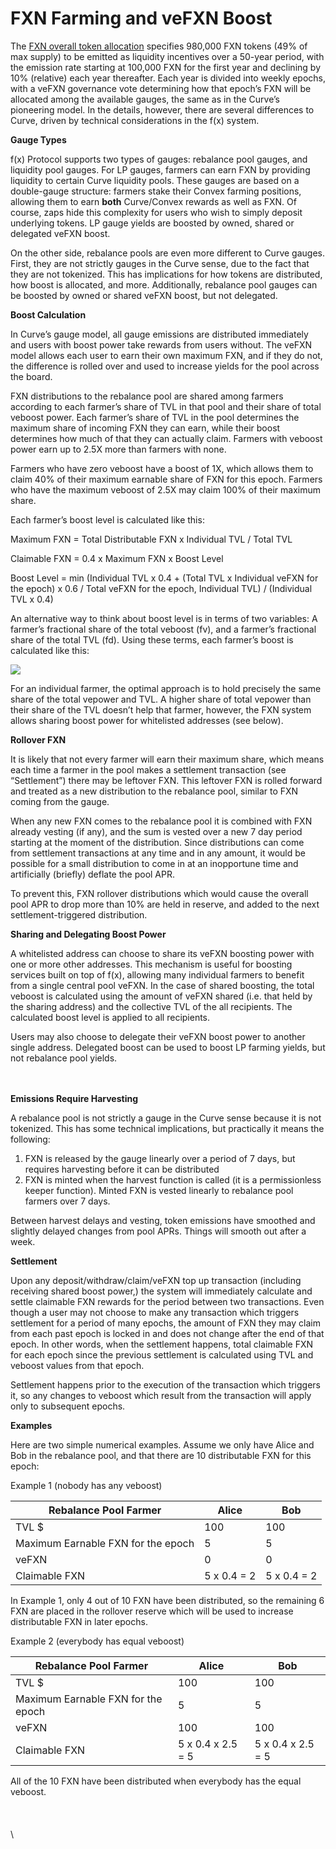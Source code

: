 # FXN Farming and veFXN Boost

The [FXN overall token allocation](https://medium.com/@protocol\_fx\_667/f-x-protocols-tokenomics-offer-a-calculated-journey-towards-success-b97487df41b9) specifies 980,000 FXN tokens (49% of max supply) to be emitted as liquidity incentives over a 50-year period, with the emission rate starting at 100,000 FXN for the first year and declining by 10% (relative) each year thereafter.  Each year is divided into weekly epochs, with a veFXN governance vote determining how that epoch’s FXN will be allocated among the available gauges, the same as in the Curve’s pioneering model.  In the details, however, there are several differences to Curve, driven by technical considerations in the f(x) system.



**Gauge Types**

f(x) Protocol supports two types of gauges: rebalance pool gauges, and liquidity pool gauges.  For LP gauges, farmers can earn FXN by providing liquidity to certain Curve liquidity pools.  These gauges are based on a double-gauge structure: farmers stake their Convex farming positions, allowing them to earn **both** Curve/Convex rewards as well as FXN.  Of course, zaps hide this complexity for users who wish to simply deposit underlying tokens.  LP gauge yields are boosted by owned, shared or delegated veFXN boost.

On the other side, rebalance pools are even more different to Curve gauges. First, they are not strictly gauges in the Curve sense, due to the fact that they are not tokenized.  This has implications for how tokens are distributed, how boost is allocated, and more.  Additionally, rebalance pool gauges can be boosted by owned or shared veFXN boost, but not delegated.



**Boost Calculation**

In Curve’s gauge model, all gauge emissions are distributed immediately and users with boost power take rewards from users without. The veFXN model allows each user to earn their own maximum FXN, and if they do not, the difference is rolled over and used to increase yields for the pool across the board.

FXN distributions to the rebalance pool are shared among farmers according to each farmer’s share of TVL in that pool and their share of total veboost power. Each farmer’s share of TVL in the pool determines the maximum share of incoming FXN they can earn, while their boost determines how much of that they can actually claim.  Farmers with veboost power earn up to 2.5X more than farmers with none.

Farmers who have zero veboost have a boost of 1X, which allows them to claim 40% of their maximum earnable share of FXN for this epoch.  Farmers who have the maximum veboost of 2.5X may claim 100% of their maximum share.

Each farmer’s boost level is calculated like this:

Maximum FXN = Total Distributable FXN x Individual TVL / Total TVL

Claimable FXN = 0.4 x Maximum FXN x Boost Level

Boost Level = min (Individual TVL x 0.4 + (Total TVL x Individual veFXN for the epoch) x 0.6 / Total veFXN for the epoch, Individual TVL) / (Individual TVL x 0.4)

An alternative way to think about boost level is in terms of two variables:  A farmer’s fractional share of the total veboost (fv), and a farmer’s fractional share of the total TVL (fd).  Using these terms, each farmer’s boost is calculated like this:&#x20;

![](https://lh7-us.googleusercontent.com/zigI0vGIQ3AI-ZKpjgp-3-i\_rDOvfqAuKwCIURg-HqYGXKRHCqntLQ6sQNkvhaIOyggsaVs5eYwSQmuEMszVn3YeZfnF0IH4rq3Nmf-IfD8J5BPfVu1hNyBkAdb-yOaFyQ8iAR-M8kYeXsRa2f2Hgak)

For an individual farmer, the optimal approach is to hold precisely the same share of the total vepower and TVL.  A higher share of total vepower than their share of the TVL doesn’t help that farmer, however, the FXN system allows sharing boost power for whitelisted addresses (see below).



**Rollover FXN**

It is likely that not every farmer will earn their maximum share, which means each time a farmer in the pool makes a settlement transaction (see “Settlement”) there may be leftover FXN. This leftover FXN is rolled forward and treated as a new distribution to the rebalance pool, similar to FXN coming from the gauge.

When any new FXN comes to the rebalance pool it is combined with FXN already vesting (if any), and the sum is vested over a new 7 day period starting at the moment of the distribution.  Since distributions can come from settlement transactions at any time and in any amount, it would be possible for a small distribution to come in at an inopportune time and artificially (briefly) deflate the pool APR.&#x20;

To prevent this, FXN rollover distributions which would cause the overall pool APR to drop more than 10% are held in reserve, and added to the next settlement-triggered distribution.&#x20;



**Sharing and Delegating Boost Power**

A whitelisted address can choose to share its veFXN boosting power with one or more other addresses.  This mechanism is useful for boosting services built on top of f(x), allowing many individual farmers to benefit from a single central pool veFXN.  In the case of shared boosting, the total veboost is calculated using the amount of veFXN shared (i.e. that held by the sharing address) and the collective TVL of the all recipients.  The calculated boost level is applied to all recipients.

Users may also choose to delegate their veFXN boost power to another single address.  Delegated boost can be used to boost LP farming yields, but not rebalance pool yields.

\
\
**Emissions Require Harvesting**

A rebalance pool is not strictly a gauge in the Curve sense because it is not tokenized. This has some technical implications, but practically it means the following:

1. FXN is released by the gauge linearly over a period of 7 days, but requires harvesting before it can be distributed
2. FXN is minted when the harvest function is called (it is a permissionless keeper function). Minted FXN is vested linearly to rebalance pool farmers over 7 days.

Between harvest delays and vesting, token emissions have smoothed and slightly delayed changes from pool APRs. Things will smooth out after a week.&#x20;



**Settlement**

Upon any deposit/withdraw/claim/veFXN top up transaction (including receiving shared boost power,) the system will immediately calculate and settle claimable FXN rewards for the period between two transactions.  Even though a user may not choose to make any transaction which triggers settlement for a period of many epochs, the amount of FXN they may claim from each past epoch is locked in and does not change after the end of that epoch. In other words, when the settlement happens, total claimable FXN for each epoch since the previous settlement is calculated using TVL and veboost values from that epoch.

Settlement happens prior to the execution of the transaction which triggers it, so any changes to veboost which result from the transaction will apply only to subsequent epochs.



**Examples**

Here are two simple numerical examples. Assume we only have Alice and Bob in the rebalance pool, and that there are 10 distributable FXN for this epoch:

Example 1 (nobody has any veboost)

| Rebalance Pool Farmer              | Alice       | Bob         |
| ---------------------------------- | ----------- | ----------- |
| TVL $                              | 100         | 100         |
| Maximum Earnable FXN for the epoch | 5           | 5           |
| veFXN                              | 0           | 0           |
| Claimable FXN                      | 5 x 0.4 = 2 | 5 x 0.4 = 2 |

In Example 1, only 4 out of 10 FXN have been distributed, so the remaining 6 FXN are placed in the rollover reserve which will be used to increase distributable FXN in later epochs.

Example 2 (everybody has equal veboost)

| Rebalance Pool Farmer              | Alice             | Bob               |
| ---------------------------------- | ----------------- | ----------------- |
| TVL $                              | 100               | 100               |
| Maximum Earnable FXN for the epoch | 5                 | 5                 |
| veFXN                              | 100               | 100               |
| Claimable FXN                      | 5 x 0.4 x 2.5 = 5 | 5 x 0.4 x 2.5 = 5 |

All of the 10 FXN have been distributed when everybody has the equal veboost.\
\
\
\
\
